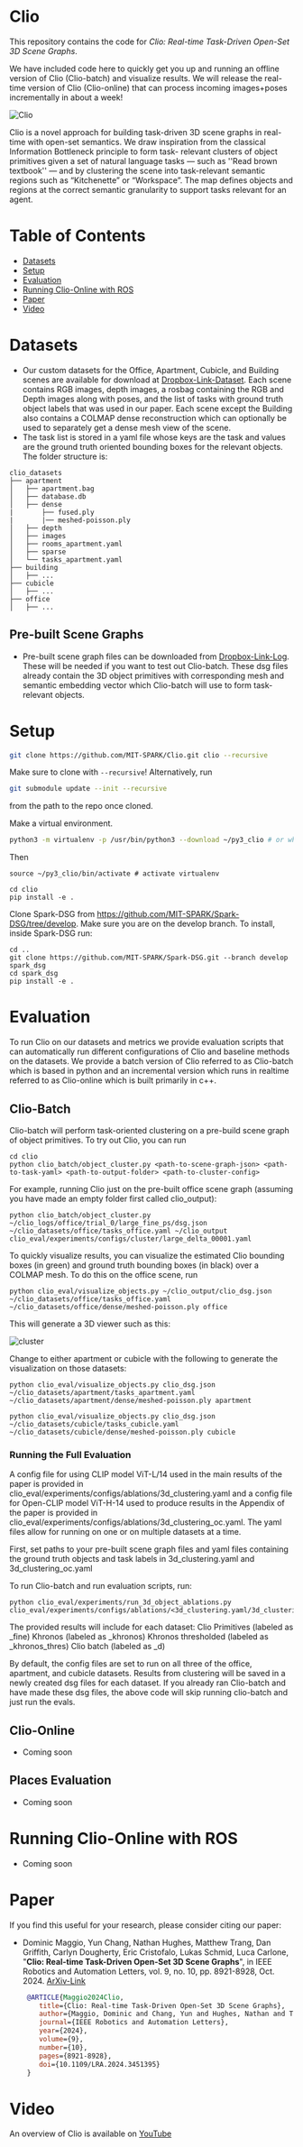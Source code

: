 # Clio

This repository contains the code for *Clio: Real-time Task-Driven Open-Set 3D Scene Graphs*. 

We have included code here to quickly get you up and running an offline version of Clio (Clio-batch) and visualize results. 
We will release the real-time version of Clio (Clio-online) that can process incoming images+poses incrementally in about a week!

![Clio](./assets/overview-figure.jpg)

Clio is a novel approach for building task-driven 3D scene graphs in real-time with open-set semantics. We draw inspiration from the classical Information Bottleneck principle to form task- relevant clusters of object primitives given a set of natural language tasks — such as ''Read brown textbook'' — and by clustering the scene into task-relevant semantic regions such as “Kitchenette” or “Workspace”. The map defines objects and regions at the correct semantic granularity to support tasks relevant for an agent.

# Table of Contents
* [Datasets](#Datasets)
* [Setup](#Setup)
* [Evaluation](#Evaluation)
* [Running Clio-Online with ROS](#running-clio-online-with-ros)
* [Paper](#Paper)
* [Video](#Video)      

# Datasets
- Our custom datasets for the Office, Apartment, Cubicle, and Building scenes are available for download at [Dropbox-Link-Dataset](https://www.dropbox.com/scl/fo/5bkv8rsa2xvwmvom6bmza/AOc8VW71kuZCgQjcw_REbWA?rlkey=wx1njghufcxconm1znidc1hgw&st=c809h8h3&dl=0). Each scene contains RGB images, depth images, a rosbag containing the RGB and Depth images along with poses, and the list of tasks with ground truth object labels that was used in our paper. Each scene except the Building also contains a COLMAP dense reconstruction which can optionally be used to separately get a dense mesh view of the scene. 
 - The task list is stored in a yaml file whose keys are the task and values are the ground truth oriented bounding boxes for the relevant objects. The folder structure is:

 ```
 clio_datasets
├── apartment
│   ├── apartment.bag
│   ├── database.db
│   ├── dense
|       ├── fused.ply
|       |── meshed-poisson.ply
│   ├── depth
│   ├── images
│   ├── rooms_apartment.yaml
│   ├── sparse
│   └── tasks_apartment.yaml
├── building
│   ├── ...
├── cubicle
│   ├── ...
├── office
│   ├── ...
 ```

 ## Pre-built Scene Graphs
 - Pre-built scene graph files can be downloaded from [Dropbox-Link-Log](https://www.dropbox.com/scl/fo/dmft0x6o0joxjxyy2q1qz/AIbgXuR4Y0nxMgsq1VtlWak?rlkey=g3orpk2itv1eyg0r1h7mpfgtt&st=po6btms5&dl=0). These will be needed if you want to test out Clio-batch. These dsg files already contain the 3D object primitives with corresponding mesh and semantic embedding vector which Clio-batch will use to form task-relevant objects.

# Setup
```bash
git clone https://github.com/MIT-SPARK/Clio.git clio --recursive
```

Make sure to clone with `--recursive`! Alternatively, run
```bash
git submodule update --init --recursive
```
from the path to the repo once cloned.

Make a virtual environment.
```bash
python3 -m virtualenv -p /usr/bin/python3 --download ~/py3_clio # or whatever you want to name your virtualenv
```

Then
```
source ~/py3_clio/bin/activate # activate virtualenv

cd clio
pip install -e .
```

Clone Spark-DSG from https://github.com/MIT-SPARK/Spark-DSG/tree/develop. Make sure you are on the develop branch. To install, inside Spark-DSG run: 
```
cd ..
git clone https://github.com/MIT-SPARK/Spark-DSG.git --branch develop spark_dsg
cd spark_dsg
pip install -e .
```

# Evaluation

To run Clio on our datasets and metrics we provide evaluation scripts that can automatically run different configurations of Clio and baseline methods on the datasets. 
We provide a batch version of Clio referred to as Clio-batch which is based in python and an incremental version which runs in realtime referred to as Clio-online which is built primarily in c++. 

## Clio-Batch

Clio-batch will perform task-oriented clustering on a pre-build scene graph of object primitives.
To try out Clio, you can run
```
cd clio
python clio_batch/object_cluster.py <path-to-scene-graph-json> <path-to-task-yaml> <path-to-output-folder> <path-to-cluster-config>
```
For example, running Clio just on the pre-built office scene graph (assuming you have made an empty folder first called clio_output):
```
python clio_batch/object_cluster.py ~/clio_logs/office/trial_0/large_fine_ps/dsg.json ~/clio_datasets/office/tasks_office.yaml ~/clio_output clio_eval/experiments/configs/cluster/large_delta_00001.yaml
```

To quickly visualize results, you can visualize the estimated Clio bounding boxes (in green) and ground truth bounding boxes (in black) over a COLMAP mesh. To do this on the office scene, run 

```
python clio_eval/visualize_objects.py ~/clio_output/clio_dsg.json ~/clio_datasets/office/tasks_office.yaml  ~/clio_datasets/office/dense/meshed-poisson.ply office
```

This will generate a 3D viewer such as this:

![cluster](./assets/sample_clustered.png)

Change to either apartment or cubicle with the following to generate the visualization on those datasets:

```
python clio_eval/visualize_objects.py clio_dsg.json ~/clio_datasets/apartment/tasks_apartment.yaml ~/clio_datasets/apartment/dense/meshed-poisson.ply apartment

python clio_eval/visualize_objects.py clio_dsg.json ~/clio_datasets/cubicle/tasks_cubicle.yaml ~/clio_datasets/cubicle/dense/meshed-poisson.ply cubicle
```

### Running the Full Evaluation
A config file for using CLIP model ViT-L/14 used in the main results of the paper is provided in clio_eval/experiments/configs/ablations/3d_clustering.yaml and a config file for Open-CLIP model ViT-H-14 
used to produce results in the Appendix of the paper is provided in clio_eval/experiments/configs/ablations/3d_clustering_oc.yaml. The yaml files allow for running on one or on multiple datasets at a time. 

First, set paths to your pre-built scene graph files and yaml files containing the ground truth objects and task labels in 3d_clustering.yaml and 3d_clustering_oc.yaml

To run Clio-batch and run evaluation scripts, run:

```
python clio_eval/experiments/run_3d_object_ablations.py  clio_eval/experiments/configs/ablations/<3d_clustering.yaml/3d_clustering_oc.yaml>
```

The provided results will include for each dataset:
Clio Primitives (labeled as <dataset>_fine)
Khronos (labeled as <dataset>_khronos)
Khronos thresholded (labeled as <dataset>_khronos_thres)
Clio batch (labeled as <dataset>_d<IB delta stop value>)

By default, the config files are set to run on all three of the office, apartment, and cubicle datasets. Results from clustering will be saved in a newly created dsg files for each dataset. 
If you already ran Clio-batch and have made these dsg files, the above code will skip running clio-batch and just run the evals.


## Clio-Online

- Coming soon

<!-- Clio-online results can be generated by running:

```
python3 clio_eval/experiments/run_ablations.py --configs clio_eval/experiments/configs/ablations/realsense.yaml --overwrite --visualize
```

To run metrics on the generated results, run:

```
python3 clio_eval/experiments/evaluate_ablations.py --configs clio_eval/experiments/configs/ablations/realsense.yaml
```

online_segmentation=false will look for pre-generated bags containing Segmentation and CLIP vectors. Online_segmentation=true will run full the Clio pipeline in realtime. -->

## Places Evaluation
- Coming soon

# Running Clio-Online with ROS

- Coming soon

# Paper
If you find this useful for your research, please consider citing our paper:
* Dominic Maggio, Yun Chang, Nathan Hughes, Matthew Trang, Dan Griffith, Carlyn Dougherty, Eric Cristofalo, Lukas Schmid, Luca Carlone, "**Clio: Real-time Task-Driven Open-Set 3D Scene Graphs**", in IEEE Robotics and Automation Letters, vol. 9, no. 10, pp. 8921-8928, Oct. 2024. [ArXiv-Link](http://arxiv.org/abs/2404.13696)

  ```bibtex
   @ARTICLE{Maggio2024Clio,
      title={Clio: Real-time Task-Driven Open-Set 3D Scene Graphs}, 
      author={Maggio, Dominic and Chang, Yun and Hughes, Nathan and Trang, Matthew and Griffith, Dan and Dougherty, Carlyn and Cristofalo, Eric and Schmid, Lukas and Carlone, Luca},
      journal={IEEE Robotics and Automation Letters}, 
      year={2024},
      volume={9},
      number={10},
      pages={8921-8928},
      doi={10.1109/LRA.2024.3451395}
   }
  ```

# Video
An overview of Clio is available on [YouTube](https://www.youtube.com/watch?v=m-HJO10qhSQ)